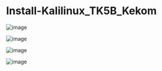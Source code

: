 # Install-Kalilinux_TK5B_Kekom

![image](https://github.com/user-attachments/assets/5c94285f-5ecb-45e7-866b-4be0ad594801)

![image](https://github.com/user-attachments/assets/e9eb669d-be46-4218-91dd-053cf9e1868a)

![image](https://github.com/user-attachments/assets/365c8243-46c8-4fde-b046-b0af93fd0ec1)

![image](https://github.com/user-attachments/assets/36c35f0a-1ead-42f7-95df-9f36f73d0d02)

